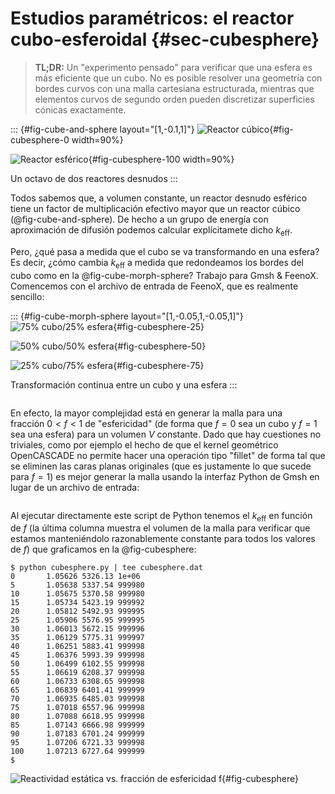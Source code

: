 # Estudios paramétricos: el reactor cubo-esferoidal {#sec-cubesphere}

> **TL;DR:** Un "experimento pensado" para verificar que una esfera es más eficiente que un cubo. No es posible resolver una geometría con bordes curvos con una malla cartesiana estructurada, mientras que elementos curvos de segundo orden pueden discretizar superficies cónicas exactamente.

::: {#fig-cube-and-sphere layout="[1,-0.1,1]"}
![Reactor cúbico](cubesphere-0.png){#fig-cubesphere-0 width=90%}

![Reactor esférico](cubesphere-100.png){#fig-cubesphere-100 width=90%}
 
Un octavo de dos reactores desnudos
:::

Todos sabemos que, a volumen constante, un reactor desnudo esférico tiene un factor de multiplicación efectivo mayor que un reactor cúbico (@fig-cube-and-sphere).
De hecho a un grupo de energía con aproximación de  difusión podemos calcular explícitamete dicho $k_\text{eff}$.


 
Pero, ¿qué pasa a medida que el cubo se va transformando en una esfera?
Es decir, ¿cómo cambia $k_\text{eff}$ a medida que redondeamos los bordes del cubo como en la @fig-cube-morph-sphere? Trabajo para Gmsh & FeenoX. Comencemos con el archivo de entrada de FeenoX, que es realmente sencillo:

::: {#fig-cube-morph-sphere layout="[1,-0.05,1,-0.05,1]"}
![75% cubo/25% esfera](cubesphere-25.png){#fig-cubesphere-25}

![50% cubo/50% esfera](cubesphere-50.png){#fig-cubesphere-50}

![25% cubo/75% esfera](cubesphere-75.png){#fig-cubesphere-75}
 
Transformación continua entre un cubo y una esfera
:::

```{.feenox include="cubesphere.fee"}
```

En efecto, la mayor complejidad está en generar la malla para una fracción $0 < f < 1$ de "esfericidad" (de forma que $f=0$ sea un cubo y $f=1$ sea una esfera) para un volumen $V$ constante.
Dado que hay cuestiones no triviales, como por ejemplo el hecho de que el kernel geométrico OpenCASCADE no permite hacer una operación tipo "fillet" de forma tal que se eliminen las caras planas originales (que es justamente lo que sucede para $f=1$) es mejor generar la malla usando la interfaz Python de Gmsh en lugar de un archivo de entrada:
 
```{.python include="cubesphere.py"}
```

Al ejecutar directamente este script de Python tenemos el $k_\text{eff}$ en función de $f$ (la última columna muestra el volumen de la malla para verificar que estamos manteniéndolo razonablemente constante para todos los valores de $f$) que graficamos en la @fig-cubesphere:

```terminal
$ python cubesphere.py | tee cubesphere.dat 
0       1.05626 5326.13 1e+06
5       1.05638 5337.54 999980
10      1.05675 5370.58 999980
15      1.05734 5423.19 999992
20      1.05812 5492.93 999995
25      1.05906 5576.95 999995
30      1.06013 5672.15 999996
35      1.06129 5775.31 999997
40      1.06251 5883.41 999998
45      1.06376 5993.39 999998
50      1.06499 6102.55 999998
55      1.06619 6208.37 999998
60      1.06733 6308.65 999998
65      1.06839 6401.41 999999
70      1.06935 6485.03 999998
75      1.07018 6557.96 999998
80      1.07088 6618.95 999998
85      1.07143 6666.98 999999
90      1.07183 6701.24 999999
95      1.07206 6721.33 999998
100     1.07213 6727.64 999999
$
```

![Reactividad estática vs. fracción de esfericidad $f$](cubesphere.svg){#fig-cubesphere}

